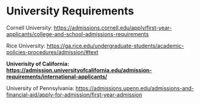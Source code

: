 # University Requirements

Cornell University: https://admissions.cornell.edu/apply/first-year-applicants/college-and-school-admissions-requirements


Rice University: https://ga.rice.edu/undergraduate-students/academic-policies-procedures/admission/#text

**Univerisity of California: https://admission.universityofcalifornia.edu/admission-requirements/international-applicants/**

University of Pennsylvania: https://admissions.upenn.edu/admissions-and-financial-aid/apply-for-admission/first-year-admission

